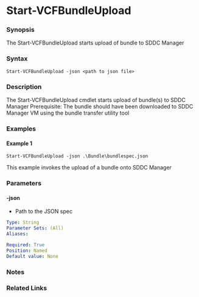 # Start-VCFBundleUpload

### Synopsis
The Start-VCFBundleUpload starts upload of bundle to SDDC Manager

### Syntax
```
Start-VCFBundleUpload -json <path to json file>
```

### Description
The Start-VCFBundleUpload cmdlet starts upload of bundle(s) to SDDC Manager
Prerequisite: The bundle should have been downloaded to SDDC Manager VM using the bundle transfer utility tool

### Examples
#### Example 1
```
Start-VCFBundleUpload -json .\Bundle\bundlespec.json
```
This example invokes the upload of a bundle onto SDDC Manager

### Parameters

#### -json
- Path to the JSON spec

```yaml
Type: String
Parameter Sets: (All)
Aliases:

Required: True
Position: Named
Default value: None
```

### Notes

### Related Links
